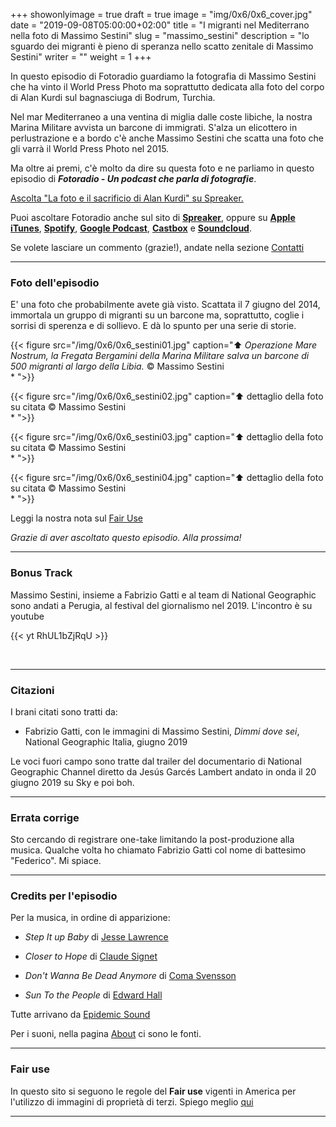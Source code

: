 +++
showonlyimage = true
draft = true
image = "img/0x6/0x6_cover.jpg"
date = "2019-09-08T05:00:00+02:00"
title = "I migranti nel Mediterrano nella foto di Massimo Sestini"
slug = "massimo_sestini"
description = "lo sguardo dei migranti è pieno di speranza nello scatto zenitale di Massimo Sestini"
writer = ""
weight = 1
+++

In questo episodio di Fotoradio guardiamo la fotografia di Massimo Sestini che ha vinto il World Press Photo ma soprattutto dedicata alla foto del corpo di Alan Kurdi sul bagnasciuga di Bodrum, Turchia.
<!--more-->

Nel mar Mediterraneo a una ventina di miglia dalle coste libiche, la nostra Marina Militare avvista un barcone di immigrati. S'alza un elicottero in perlustrazione e a bordo c'è anche Massimo Sestini che scatta una foto che gli varrà il World Press Photo nel 2015.

Ma oltre ai premi, c'è molto da dire su questa foto e ne parliamo in questo episodio di **_Fotoradio - Un podcast che parla di fotografie_**.

<a class="spreaker-player" href="https://www.spreaker.com/episode/18971953" data-resource="episode_id=18971953" data-width="100%" data-height="200px" data-theme="light" data-playlist="false" data-playlist-continuous="false" data-autoplay="false" data-live-autoplay="false" data-chapters-image="true" data-episode-image-position="right" data-hide-logo="false" data-hide-likes="false" data-hide-comments="false" data-hide-sharing="false" data-hide-download="false">Ascolta "La foto e il sacrificio di Alan Kurdi" su Spreaker.</a>

Puoi ascoltare Fotoradio anche sul sito di <a href="https://www.spreaker.com/show/fotoradio-un-podcast-sulle-fotografie">**Spreaker**</a>, oppure su <a target="blank" href="https://podcasts.apple.com/it/podcast/fotoradio-un-podcast-sulle-fotografie/id1473090985">**Apple iTunes**</a>, <a target="blank" href="https://open.spotify.com/show/3dzBBFOJD2gaz2pRdhlzYh">**Spotify**</a>, <a target="blank" href="https://www.google.com/podcasts?feed=aHR0cHM6Ly93d3cuc3ByZWFrZXIuY29tL3Nob3cvMzYwNzI4OS9lcGlzb2Rlcy9mZWVk">**Google Podcast**</a>, <a target="blank" href="https://castbox.fm/channel/Fotoradio-un-podcast-sulle-fotografie-id2203635?country=it">**Castbox**</a> e <a target="blank" href="https://soundcloud.com/user-153455998">**Soundcloud**</a>.

Se volete lasciare un commento (grazie!), andate nella sezione <a href="/contact/">Contatti</a>

- - -

### Foto dell'episodio

E' una foto che probabilmente avete già visto. Scattata il 7 giugno del 2014, immortala un gruppo di migranti su un barcone ma, soprattutto, coglie i sorrisi di sperenza e di sollievo. E dà lo spunto per una serie di storie.

{{< figure src="/img/0x6/0x6_sestini01.jpg" caption="⬆︎ _Operazione Mare Nostrum, la Fregata Bergamini della Marina Militare salva un barcone di 500 migranti al largo della Libia._ © Massimo Sestini<br>* ">}}

{{< figure src="/img/0x6/0x6_sestini02.jpg" caption="⬆︎ dettaglio della foto su citata © Massimo Sestini<br>* ">}}

{{< figure src="/img/0x6/0x6_sestini03.jpg" caption="⬆︎ dettaglio della foto su citata © Massimo Sestini<br>* ">}}

{{< figure src="/img/0x6/0x6_sestini04.jpg" caption="⬆︎ dettaglio della foto su citata © Massimo Sestini<br>* ">}}

Leggi la nostra nota sul <a target="blank" href="/static_page/fair_use/">Fair Use</a>

_Grazie di aver ascoltato questo episodio. Alla prossima!_


- - -

### Bonus Track

Massimo Sestini, insieme a Fabrizio Gatti e al team di National Geographic sono andati a Perugia, al festival del giornalismo nel 2019. L'incontro è su youtube

{{< yt RhUL1bZjRqU >}}

<br>

- - -

### Citazioni

I brani citati sono tratti da:

- Fabrizio Gatti, con le immagini di Massimo Sestini, _Dimmi dove sei_, National Geographic Italia, giugno 2019

Le voci fuori campo sono tratte dal trailer del documentario di National Geographic Channel diretto da Jesús Garcés Lambert andato in onda il 20 giugno 2019 su Sky e poi boh.



- - -
### Errata corrige

Sto cercando di registrare one-take limitando la post-produzione alla musica. Qualche volta ho chiamato Fabrizio Gatti col nome di battesimo "Federico". Mi spiace.


<!--
- - -

### Altri link

- La puntata di **Be My Diary** di Rossella Pivanti citata nell'episodio è ascoltabile a questo (<a target="blank" href="https://www.spreaker.com/user/bemydiary/bmd-s02e10-finito">link</a>)

-->

- - -

### Credits per l'episodio

Per la musica, in ordine di apparizione:

- _Step It up Baby_ di <a target="blank" href="https://www.epidemicsound.com/search/?term=Jesse%20Lawrence">Jesse Lawrence</a>

- _Closer to Hope_ di <a target="blank" href="https://www.epidemicsound.com/search/?term=Claude%20Signet">Claude Signet</a>

- _Don't Wanna Be Dead Anymore_ di <a href="https://www.epidemicsound.com/search/?term=Coma%20Svensson" target="blank">Coma Svensson</a>

- _Sun To the People_ di <a href="https://www.epidemicsound.com/search/?term=Edward%20Hall" target="blank">Edward Hall</a>

Tutte arrivano da <a href="https://www.epidemicsound.com/">Epidemic Sound</a>

Per i suoni, nella pagina <a href="/about/">About</a> ci sono le fonti.

- - -

### Fair use

In questo sito si seguono le regole del **Fair use** vigenti in America per l'utilizzo di immagini di proprietà di terzi. Spiego meglio <a href="/static_page/fair_use/">qui</a>

- - -
